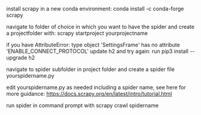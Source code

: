 install scrapy in a new conda environment: 
conda install -c conda-forge scrapy

navigate to folder of choice in which you want to have the spider and create a projectfolder with:
scrapy startproject yourprojectname

if you have  AttributeError: type object 'SettingsFrame' has no attribute 'ENABLE_CONNECT_PROTOCOL' update h2 and try again:
 run pip3 install --upgrade h2
 
navigate to spider subfolder in project folder and create a spider file yourspidername.py

edit yourspidername.py as needed including a spider name, see here for more guidance: https://docs.scrapy.org/en/latest/intro/tutorial.html

run spider in command prompt with
scrapy crawl spidername

